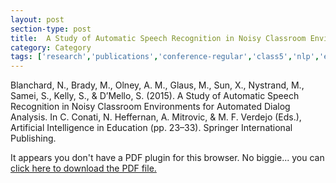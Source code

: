 ```yaml
---
layout: post
section-type: post
title:  A Study of Automatic Speech Recognition in Noisy Classroom Environments for Automated Dialog Analysis
category: Category
tags: ['research','publications','conference-regular','class5','nlp','education-research','discourse']
---
```

Blanchard, N., Brady, M., Olney, A. M., Glaus, M., Sun, X., Nystrand, M., Samei, S., Kelly, S., & D’Mello, S. (2015). A Study of Automatic Speech Recognition in Noisy Classroom Environments for Automated Dialog Analysis. In C. Conati, N. Heffernan, A. Mitrovic, & M. F. Verdejo (Eds.), Artificial Intelligence in Education (pp. 23–33). Springer International Publishing. 

<object data="https://blogs.memphis.edu/aolney/files/2019/10/blanchard-aied15.pdf" type="application/pdf" width="100%" height="600px">
 
  <p>It appears you don't have a PDF plugin for this browser.
  No biggie... you can <a href="https://blogs.memphis.edu/aolney/files/2019/10/blanchard-aied15.pdf">click here to
  download the PDF file.</a></p>
  
</object>
